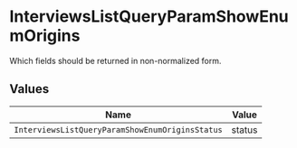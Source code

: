# InterviewsListQueryParamShowEnumOrigins

Which fields should be returned in non-normalized form.


## Values

| Name                                            | Value                                           |
| ----------------------------------------------- | ----------------------------------------------- |
| `InterviewsListQueryParamShowEnumOriginsStatus` | status                                          |